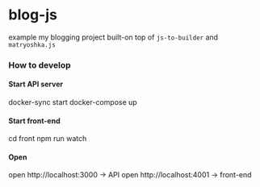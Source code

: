 # blog-js
example my blogging project built-on top of `js-to-builder` and `matryoshka.js`

### How to develop

#### Start API server
docker-sync start
docker-compose up

#### Start front-end
cd front
npm run watch

#### Open 
open http://localhost:3000 -> API
open http://localhost:4001 -> front-end
